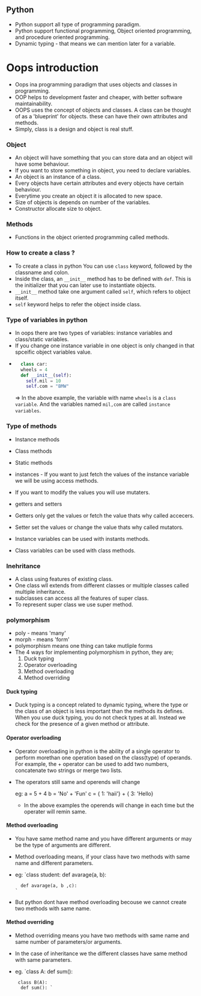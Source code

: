 ## Python

- Python support all type of programming paradigm.
- Python support functional programming, Object oriented programming, and procedure oriented programming.
- Dynamic typing - that means we can mention later for a variable.

# Oops introduction

- Oops ina programming paradigm that uses objects and classes in programming.
- OOP helps to development faster and cheaper, with better software maintainability.
- OOPS uses the concept of objects and classes.
  A class can be thought of as a 'blueprint' for objects. these can have their own attributes and methods.
- Simply, class is a design and object is real stuff.

### Object

- An object will have something that you can store data and an object will have some behaviour.
- If you want to store something in object, you need to declare variables.
- An object is an instance of a class.
- Every objects have certain attributes and every objects have certain behaviour.
- Everytime you create an object it is allocated to new space.
- Size of objects is depends on number of the variables.
- Constructor allocate size to object.

### Methods

- Functions in the object oriented programming called methods.

### How to create a class ?

- To create a class in python You can use `class` keyword, followed by the classname and colon.
- Inside the class, an `__init__` method has to be defined with `def`. This is the initializer that you can later use to instantiate objects.
- `__init__` method take one argument called `self`, which refers to object itself.
- `self` keyword helps to refer the object inside class.

### Type of variables in python

- In oops there are two types of variables: instance variables and class/static variables.
- If you change one instance variable in one object is only changed in that spceific object variables value.
- ```python
    class car:
    wheels = 4
    def __init__(self):
      self.mil = 10
      self.com = "BMW"
  ```
  => In the above example, the variable with name `wheels` is a `class variable`. And the variables named `mil,com` are called `instance variables`.

### Type of methods

- Instance methods
- Class methods
- Static methods

- instances - If you want to just fetch the values of the instance variable we will be using access methods.
- If you want to modify the values you will use mutaters.
- getters and setters
- Getters only get the values or fetch the value thats why called accecers.
- Setter set the values or change the value thats why called mutators.

- Instance variables can be used with instants methods.
- Class variables can be used with class methods.

### Inehritance

- A class using features of existing class.
- One class wll extends from different classes or multiple classes called multiple inheritance.
- subclasses can access all the features of super class.
- To represent super class we use super method.

### polymorphism
- poly - means 'many'
- morph - means 'form'
- polymorphism means one thing can take mutliple forms
- The 4 ways for implementing polymorphism in python, they are;
  1. Duck typing
  2. Operator overloading
  3. Method overloading
  4. Method overriding
#### Duck typing
- Duck typing is a concept related to dynamic typing, where the type or the class of an object is less important than the methods its defines. When you use duck typing, you do not check types at all. Instead we check for the presence of a given method or attribute.

#### Operator overloading
- Operator overloading in python is the ability of a single operator to perform morethan one operation based on the class(type) of operands. For example, the + operator can be used to add two numbers, concatenate two strings or merge two lists.
- The operators still same and operends will change


  eg:  a = 5 + 4
        b = 'No' + 'Fun'
        c = { 1: 'haii'} + { 3: 'Hello}
  
  - In the above examples the operends will change in each time but the operater will remin same.

#### Method overloading
- You have same method name and you have different arguments or may be the type of arguments are different.
- Method overloading means, if your class have two methods with same name and different parameters.
- eg:
      `class student:
        def avarage(a, b):

        def avarage(a, b ,c):
      `

- But python dont have method overloading becouse we cannot create two methods with same name.

#### Method overriding
- Method overriding means you have two methods with same name and same number of parameters/or arguments.
- In the case of inheritance we  the different classes have same method with same parameters.
- eg.
      `class A:
        def sum():

       class B(A):
        def sum(): `